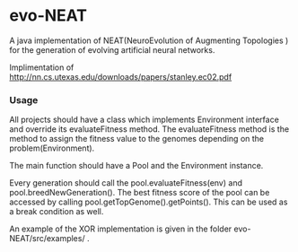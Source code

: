 # evo-NEAT

A java implementation of NEAT(NeuroEvolution of Augmenting Topologies ) for the generation of evolving artificial neural
networks.

Implimentation of http://nn.cs.utexas.edu/downloads/papers/stanley.ec02.pdf

### Usage

All projects should have a class which implements Environment interface and override its evaluateFitness method. The
evaluateFitness method is the method to assign the fitness value to the genomes depending on the problem(Environment).

The main function should have a Pool and the Environment instance.

Every generation should call the pool.evaluateFitness(env) and pool.breedNewGeneration(). The best fitness score of the
pool can be accessed by calling pool.getTopGenome().getPoints(). This can be used as a break condition as well.

An example of the XOR implementation is given in the folder evo-NEAT/src/examples/ .
